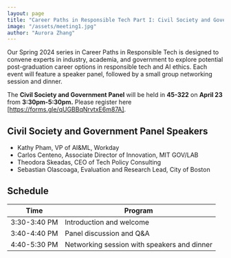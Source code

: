 ```yaml
---
layout: page
title: "Career Paths in Responsible Tech Part I: Civil Society and Government Track"
image: "/assets/meeting1.jpg"
author: "Aurora Zhang"
---
```



Our Spring 2024 series in Career Paths in Responsible Tech is designed to convene experts in industry, academia, and government to explore potential post-graduation career options in responsible tech and AI ethics. Each event will 
feature a speaker panel, followed by a small group networking session and dinner. 

The **Civil Society and Government Panel** will be held in **45-322** on **April 23** from **3:30pm-5:30pm.** Please register here [https://forms.gle/qUGBBqNrvtxE6m87A].

## Civil Society and Government Panel Speakers
* Kathy Pham, VP of AI&ML, Workday                                                                                         
* Carlos Centeno, Associate Director of Innovation, MIT GOV/LAB
* Theodora Skeadas, CEO of Tech Policy Consulting
* Sebastian Olascoaga, Evaluation and Research Lead, City of Boston


## Schedule


|Time|Program|
|---|---|
|3:30-3:40 PM|Introduction and welcome|
|3:40-4:40 PM|Panel discussion and Q&A|
|4:40-5:30 PM|Networking session with speakers and dinner|
